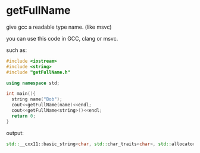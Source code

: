 # getFullName
give gcc a readable type name. (like msvc)

you can use this code in GCC, clang or msvc.

such as:

```cpp
#include <iostream>
#include <string>
#include "getFullName.h"

using namespace std;

int main(){
  string name("Bob");
  cout<<getFullName(name)<<endl;
  cout<<getFullName<string>()<<endl;
  return 0;
}
```
output:

```cpp
std::__cxx11::basic_string<char, std::char_traits<char>, std::allocator<char> >
```
